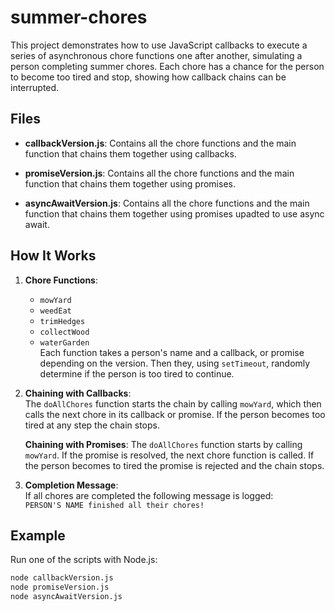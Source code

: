 # summer-chores

This project demonstrates how to use JavaScript callbacks to execute a series of asynchronous chore functions one after another, simulating a person completing summer chores. Each chore has a chance for the person to become too tired and stop, showing how callback chains can be interrupted.

## Files

- **callbackVersion.js**: 
   Contains all the chore functions and the main function that chains them together using callbacks.

- **promiseVersion.js**:
   Contains all the chore functions and the main function that chains them together using promises.

- **asyncAwaitVersion.js**: 
   Contains all the chore functions and the main function that chains them together using promises upadted to use async await.

## How It Works

1. **Chore Functions**:  
   - `mowYard`
   - `weedEat`
   - `trimHedges`
   - `collectWood`
   - `waterGarden`  
   Each function takes a person's name and a callback, or promise depending on the version. Then they, using `setTimeout`, randomly determine if the person is too tired to continue.

2. **Chaining with Callbacks**:  
   The `doAllChores` function starts the chain by calling `mowYard`, which then calls the next chore in its callback or promise. If the person becomes too tired at any step the chain stops.

   **Chaining with Promises**:
   The `doAllChores` function starts by calling `mowYard`. If the promise is resolved, the next chore function is called. If the person becomes to tired the promise is rejected and the chain stops.  

3. **Completion Message**:  
   If all chores are completed the following message is logged:  
   `PERSON'S NAME finished all their chores!`

## Example

Run one of the scripts with Node.js:

```bash
node callbackVersion.js 
node promiseVersion.js
node asyncAwaitVersion.js
```

